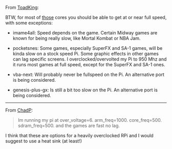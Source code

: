 From [ToadKing](http://www.raspberrypi.org/phpBB3/viewtopic.php?p=137827#p137827): 

BTW, for most of [those](http://www.youtube.com/watch?v=rm3IuXeIfaw) cores you should be able to get at or near full speed, with some exceptions:

* imame4all: Speed depends on the game. Certain Midway games are known for being really slow, like Mortal Kombat or NBA Jam.

* pocketsnes: Some games, especially SuperFX and SA-1 games, will be kinda slow on a stock speed Pi. Some graphic effects in other games can lag specific screens. I overclocked/overvolted my Pi to 950 Mhz and it runs most games at full speed, except for the SuperFX and SA-1 ones.

* vba-next: Will probably never be fullspeed on the Pi. An alternative port is being considered.

* genesis-plus-gx: Is still a bit too slow on the Pi. An alternative port is being considered.

***

From [ChadP](http://www.raspberrypi.org/phpBB3/viewtopic.php?p=156971#p156971):
> Im running my pi at over_voltage=6. arm_freq=1000. core_freq=500. sdram_freq=500. and the games are fast no lag.

I think that these are options for a heavily overclocked RPi and I would suggest to use a heat sink (at least!)